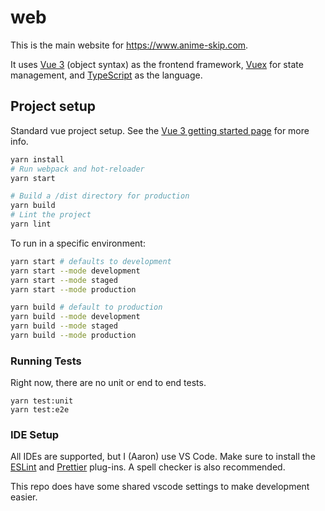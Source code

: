 # web

This is the main website for <https://www.anime-skip.com>.

It uses [Vue 3](https://v3.vuejs.org/guide/introduction.html) (object syntax) as the frontend framework, [Vuex](https://vuex.vuejs.org/) for state management, and [TypeScript](https://www.typescriptlang.org/) as the language.

## Project setup

Standard vue project setup. See the [Vue 3 getting started page](https://v3.vuejs.org/guide/introduction.html) for more info.

```bash
yarn install
# Run webpack and hot-reloader
yarn start

# Build a /dist directory for production
yarn build
# Lint the project
yarn lint
```

To run in a specific environment:

```bash
yarn start # defaults to development
yarn start --mode development
yarn start --mode staged
yarn start --mode production

yarn build # default to production
yarn build --mode development
yarn build --mode staged
yarn build --mode production
```

### Running Tests

Right now, there are no unit or end to end tests.

```
yarn test:unit
yarn test:e2e
```

### IDE Setup

All IDEs are supported, but I (Aaron) use VS Code. Make sure to install the [ESLint](https://marketplace.visualstudio.com/items?itemName=dbaeumer.vscode-eslint) and [Prettier](https://marketplace.visualstudio.com/items?itemName=esbenp.prettier-vscode) plug-ins. A spell checker is also recommended.

This repo does have some shared vscode settings to make development easier.
